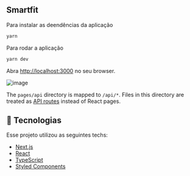 ## Smartfit

Para instalar as deendências da aplicação

```bash
yarn
```

Para rodar a aplicação

```bash
yarn dev
```
Abra [http://localhost:3000](http://localhost:3000) no seu browser.

![image](https://user-images.githubusercontent.com/3511851/129048428-c0819605-da1c-4755-ab51-a5cc2a7b1816.png)

The `pages/api` directory is mapped to `/api/*`. Files in this directory are treated as [API routes](https://nextjs.org/docs/api-routes/introduction) instead of React pages.

## 🧪 Tecnologias

Esse projeto utilizou as seguintes techs: 

- [Next.js](https://nextjs.org/)
- [React](https://reactjs.org)
- [TypeScript](https://www.typescriptlang.org/)
- [Styled Components](https://styled-components.com/)
